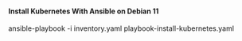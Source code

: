 #### Install Kubernetes With Ansible on Debian 11
ansible-playbook -i inventory.yaml playbook-install-kubernetes.yaml
